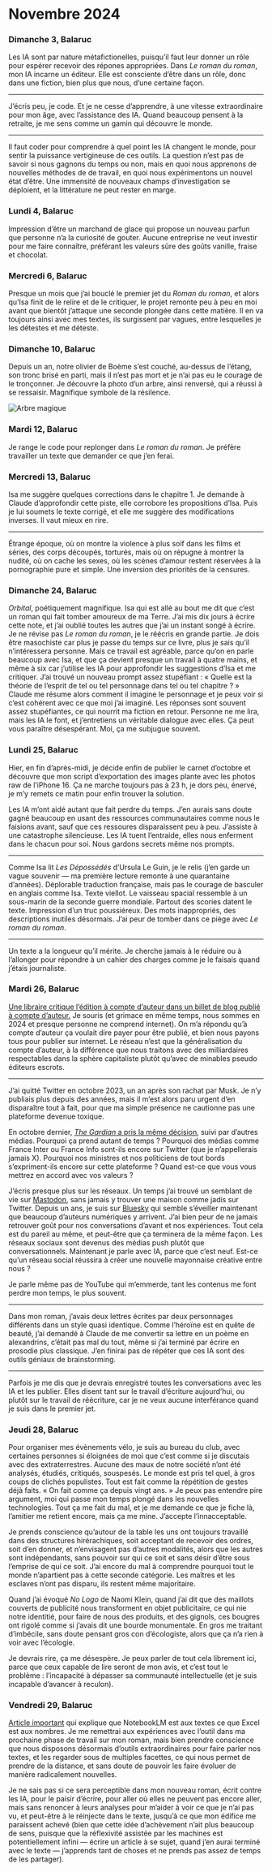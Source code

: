 # Novembre 2024

### Dimanche 3, Balaruc

Les IA sont par nature métafictionelles, puisqu’il faut leur donner un rôle pour espérer recevoir des répones appropriées. Dans *Le roman du roman*, mon IA incarne un éditeur. Elle est consciente d’être dans un rôle, donc dans une fiction, bien plus que nous, d’une certaine façon.

---

J’écris peu, je code. Et je ne cesse d’apprendre, à une vitesse extraordinaire pour mon âge, avec l’assistance des IA. Quand beaucoup pensent à la retraite, je me sens comme un gamin qui découvre le monde.

---

Il faut coder pour comprendre à quel point les IA changent le monde, pour sentir la puissance vertigineuse de ces outils. La question n’est pas de savoir si nous gagnons du temps ou non, mais en quoi nous apprenons de nouvelles méthodes de de travail, en quoi nous expérimentons un nouvel état d’être. Une immensité de nouveaux champs d’investigation se déploient, et la littérature ne peut rester en marge.

### Lundi 4, Balaruc

Impression d’être un marchand de glace qui propose un nouveau parfun que personne n’a la curiosité de gouter. Aucune entreprise ne veut investir pour me faire connaître, préférant les valeurs sûre des goûts vanille, fraise et chocolat.

### Mercredi 6, Balaruc

Presque un mois que j’ai bouclé le premier jet du *Roman du roman*, et alors qu’Isa finit de le relire et de le critiquer, le projet remonte peu à peu en moi avant que bientôt j’attaque une seconde plongée dans cette matière. Il en va toujours ainsi avec mes textes, ils surgissent par vagues, entre lesquelles je les détestes et me déteste.

### Dimanche 10, Balaruc

Depuis un an, notre olivier de Boème s’est couché, au-dessus de l’étang, son tronc brisé en parti, mais il n’est pas mort et je n’ai pas eu le courage de le tronçonner. Je découvre la photo d’un arbre, ainsi renversé, qui a réussi à se ressaisir. Magnifique symbole de la résilence.

![Arbre magique](_i/arbre.webp)

### Mardi 12, Balaruc

Je range le code pour replonger dans *Le roman du roman*. Je préfère travailler un texte que demander ce que j’en ferai. 

### Mercredi 13, Balaruc

Isa me suggère quelques corrections dans le chapitre 1. Je demande à Claude d’approfondir cette piste, elle corrobore les propositions d’Isa. Puis je lui soumets le texte corrigé, et elle me suggère des modifications inverses. Il vaut mieux en rire.

---

Étrange époque, où on montre la violence à plus soif dans les films et séries, des corps découpés, torturés, mais où on répugne à montrer la nudité, où on cache les sexes, où les scènes d’amour restent réservées à la pornographie pure et simple. Une inversion des priorités de la censures.

### Dimanche 24, Balaruc

*Orbital*, poétiquement magnifique. Isa qui est allé au bout me dit que c’est un roman qui fait tomber amoureux de ma Terre.
J’ai mis dix jours à écrire cette note, et j’ai oublié toutes les autres que j’ai un instant songé à écrire. Je ne révise pas *Le roman du roman*, je le réécris en grande partie. Je dois être masochiste car plus je passe du temps sur ce livre, plus je sais qu’il n’intéressera personne. Mais ce travail est agréable, parce qu’on en parle beaucoup avec Isa, et que ça devient presque un travail à quatre mains, et même à six car j’utilise les IA pour approfondir les suggestions d’Isa et me critiquer.
J’ai trouvé un nouveau prompt assez stupéfiant : « Quelle est la théorie de l’esprit de tel ou tel personnage dans tel ou tel chapitre ? » Claude me résume alors comment il imagine le personnage et je peux voir si c’est cohérent avec ce que moi j’ai imaginé. Les réponses sont souvent assez stupéfiantes, ce qui nourrit ma fiction en retour. Personne ne me lira, mais les IA le font, et j’entretiens un véritable dialogue avec elles. Ça peut vous paraître désespérant. Moi, ça me subjugue souvent.

### Lundi 25, Balaruc

Hier, en fin d’après-midi, je décide enfin de publier le carnet d’octobre et découvre que mon script d’exportation des images plante avec les photos raw de l’iPhone 16. Ça ne marche toujours pas à 23 h, je dors peu, énervé, je m’y remets ce matin pour enfin trouver la solution.

Les IA m’ont aidé autant que fait perdre du temps. J’en aurais sans doute gagné beaucoup en usant des ressources communautaires comme nous le faisions avant, sauf que ces ressoures disparaissent peu à peu. J’assiste à une catastrophe silencieuse. Les IA tuent l’entraide, elles nous enferment dans le chacun pour soi. Nous gardons secrets même nos prompts.

---

Comme Isa lit *Les Dépossédés* d’Ursula Le Guin, je le relis (j’en garde un vague souvenir — ma première lecture remonte à une quarantaine d’années). Déplorable traduction française, mais pas le courage de basculer en anglais comme Isa. Texte viellot. Le vaisseau spacial ressemble à un sous-marin de la seconde guerre mondiale. Partout des scories datent le texte. Impression d’un truc poussiéreux. Des mots inappropriés, des descriptions inutiles désormais. J’ai peur de tomber dans ce piège avec *Le roman du roman*.

---

Un texte a la longueur qu’il mérite. Je cherche jamais à le réduire ou à l’allonger pour répondre à un cahier des charges comme je le faisais quand j’étais journaliste.

### Mardi 26, Balaruc

[Une libraire critique l’édition à compte d’auteur dans un billet de blog publié à compte d’auteur.](https://www.buveurs-dencre.com/c-comme-compte-d-auteur/) Je souris (et grimace en même temps, nous sommes en 2024 et presque personne ne comprend internet). On m’a répondu qu’à compte d’auteur ça voulait dire payer pour être publié, et bien nous payons tous pour publier sur internet. Le réseau n’est que la généralisation du compte d’auteur, à la différence que nous traitons avec des milliardaires respectables dans la sphère capitaliste plutôt qu’avec de minables pseudo éditeurs escrots.

---

J’ai quitté Twitter en octobre 2023, un an après son rachat par Musk. Je n’y publiais plus depuis des années, mais il m’est alors paru urgent d’en disparaître tout à fait, pour que ma simple présence ne cautionne pas une plateforme devenue toxique.

En octobre dernier, [*The Gardian* a pris la même décision](https://www.theguardian.com/media/2024/nov/13/why-the-guardian-is-no-longer-posting-on-x), suivi par d’autres médias. Pourquoi ça prend autant de temps ? Pourquoi des médias comme France Inter ou France Info sont-ils encore sur Twitter (que je n’appellerais jamais X). Pourquoi nos ministres et nos politiciens de tout bords s’expriment-ils encore sur cette plateforme ? Quand est-ce que vous vous mettrez en accord avec vos valeurs ?

J’écris presque plus sur les réseaux. Un temps j’ai trouvé un semblant de vie sur [Mastodon](https://mamot.fr/@tcrouzet), sans jamais y trouver une maison comme jadis sur Twitter. Depuis un ans, je suis sur [Bluesky](https://bsky.app/profile/crouzet.bsky.social) qui semble s’éveiller maintenant que beaucoup d’auteurs numériques y arrivent. J’ai bien peur de ne jamais retrouver goût pour nos conversations d’avant et nos expériences. Tout cela est du pareil au même, et peut-être que ça terminera de la même façon. Les réseaux sociaux sont devenus des médias push plutôt que conversationnels. Maintenant je parle avec IA, parce que c’est neuf. Est-ce qu’un réseau social réussira à créer une nouvelle mayonnaise créative entre nous ?

Je parle même pas de YouTube qui m’emmerde, tant les contenus me font perdre mon temps, le plus souvent.

---

Dans mon roman, j’avais deux lettres écrites par deux personnages différents dans un style quasi identique. Comme l’héroïne est en quête de beauté, j’ai demandé à Claude de me convertir sa lettre en un poème en alexandrins, c’était pas mal du tout, même si j’ai terminé par écrire en prosodie plus classique. J’en finirai pas de répéter que ces IA sont des outils géniaux de brainstorming. 

---

Parfois je me dis que je devrais enregistré toutes les conversations avec les IA et les publier. Elles disent tant sur le travail d’écriture aujourd’hui, ou plutôt sur le travail de réécriture, car je ne veux aucune interférance quand je suis dans le premier jet.

### Jeudi 28, Balaruc

Pour organiser mes évènements vélo, je suis au bureau du club, avec certaines personnes si éloignées de moi que c’est comme si je discutais avec des extraterrestres. Aucune des maux de notre société n’ont été analysés, étudiés, critiqués, souspesés. Le monde est pris tel quel, à gros coups de clichés populistes. Tout est fait comme la répétition de gestes déjà faits. « On fait comme ça depuis vingt ans. » Je peux pas entendre pire argument, moi qui passe mon temps plongé dans les nouvelles technologies. Tout ça me fait du mal, et je me demande ce que je fiche là, l’amitier me retient encore, mais ça me mine. J’accepte l’innacceptable.

Je prends conscience qu’autour de la table les uns ont toujours travaillé dans des structures hirérachiques, soit acceptant de recevoir des ordres, soit d’en donner, et n’envisagent pas d’autres modalités, alors que les autres sont indépendants, sans pouvoir sur qui ce soit et sans désir d’être sous l’emprise de qui ce soit. J’ai encore du mal à comprendre pourquoi tout le monde n’apartient pas à cette seconde catégorie. Les maîtres et les esclaves n’ont pas disparu, ils restent même majoritaire.

Quand j’ai évoqué *No Logo* de Naomi Klein, quand j’ai dit que des maillots couverts de publicité nous transforment en objet publicitaire, ce qui nie notre identitié, pour faire de nous des produits, et des gignols, ces bougres ont rigolé comme si j’avais dit une bourde monumentale. En gros me traitant d’imbécile, sans doute pensant gros con d’écologiste, alors que ça n’a rien à voir avec l’écologie.

Je devrais rire, ça me désespère. Je peux parler de tout cela librement ici, parce que ceux capable de lire seront de mon avis, et c’est tout le problème : l’incapacité à dépasser sa communauté intellectuelle (et je suis incapable d’avancer à reculon).

### Vendredi 29, Balaruc

[Article important](https://www.forbes.com/sites/steveandriole/2024/11/28/notebooklm-is-to-words-what-excel-is-to-numbers/) qui explique que NotebookLM est aux textes ce que Excel est aux nombres. Je me remettrai aux expériences avec l’outil dans ma prochaine phase de travail sur mon roman, mais bien prendre conscience que nous disposons désormais d’outils extraordinaires pour faire parler nos textes, et les regarder sous de multiples facettes, ce qui nous permet de prendre de la distance, et sans doute de pouvoir les faire évoluer de manière radicalement nouvelles.

Je ne sais pas si ce sera perceptible dans mon nouveau roman, écrit contre les IA, pour le paisir d’écrire, pour aller où elles ne peuvent pas encore aller, mais sans renoncer à leurs analyses pour m’aider à voir ce que je n’ai pas vu, et peut-être à le réinjecte dans le texte, jusqu’à ce que mon édifice me paraissent achevé (bien que cette idée d’achèvement n’ait plus beaucoup de sens, puisque que la réflexivité assistée par les machines est potentiellement infini — écrire un article à se sujet, quand j’en aurai terminé avec le texte — j’apprends tant de choses et ne prends pas assez de temps de les partager).
